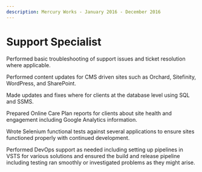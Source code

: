 ```yaml
---
description: Mercury Works - January 2016 - December 2016
---
```


# Support Specialist

Performed basic troubleshooting of support issues and ticket resolution where applicable. 

Performed content updates for CMS driven sites such as Orchard, Sitefinity, WordPress, and SharePoint.

Made updates and fixes where for clients at the database level using SQL and SSMS. 

Prepared Online Care Plan reports for clients about site health and engagement including Google Analytics information. 

Wrote Selenium functional tests against several applications to ensure sites functioned properly with continued development.

Performed DevOps support as needed including setting up pipelines in VSTS for various solutions and ensured the build and release pipeline including testing ran smoothly or investigated problems as they might arise.

